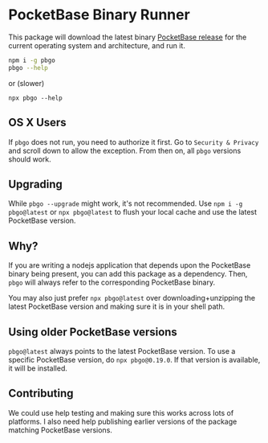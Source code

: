 # PocketBase Binary Runner

This package will download the latest binary [PocketBase release](https://github.com/pocketbase/pocketbase/releases) for the current operating system and architecture, and run it.

```bash
npm i -g pbgo
pbgo --help
```

or (slower)

`npx pbgo --help`

## OS X Users

If `pbgo` does not run, you need to authorize it first. Go to `Security & Privacy` and scroll down to allow the exception. From then on, all `pbgo` versions should work.

## Upgrading

While `pbgo --upgrade` might work, it's not recommended. Use `npm i -g pbgo@latest` or `npx pbgo@latest` to flush your local cache and use the latest PocketBase version.

## Why?

If you are writing a nodejs application that depends upon the PocketBase binary being present, you can add this package as a dependency. Then, `pbgo` will always refer to the corresponding PocketBase binary.

You may also just prefer `npx pbgo@latest` over downloading+unzipping the latest PocketBase version and making sure it is in your shell path.

## Using older PocketBase versions

`pbgo@latest` always points to the latest PocketBase version. To use a specific PocketBase version, do `npx pbgo@0.19.0`. If that version is available, it will be installed.

## Contributing

We could use help testing and making sure this works across lots of platforms. I also need help publishing earlier versions of the package matching PocketBase versions.
